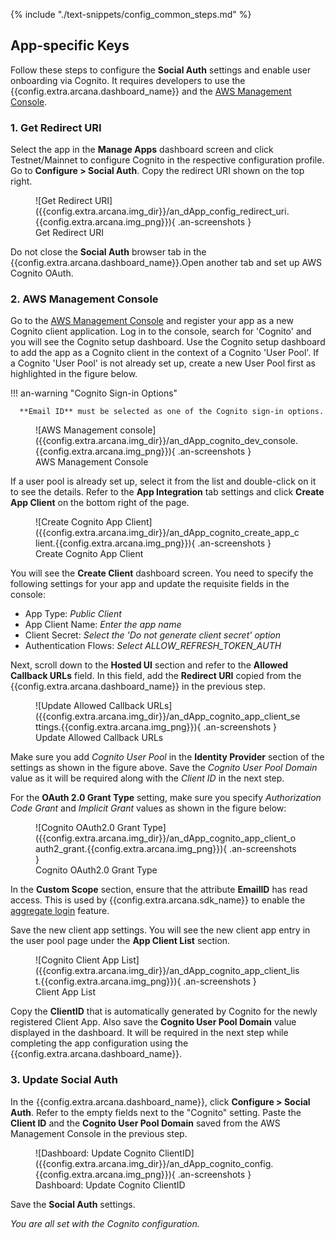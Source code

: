 {% include "./text-snippets/config_common_steps.md" %}

## App-specific Keys

Follow these steps to configure the **Social Auth** settings and enable user onboarding via Cognito. It requires developers to use the {{config.extra.arcana.dashboard_name}} and the [AWS Management Console](https://docs.aws.amazon.com/cognito/latest/developerguide/cognito-user-pools-app-idp-settings.html).

### 1. Get Redirect URI  

Select the app in the **Manage Apps** dashboard screen and click Testnet/Mainnet to configure Cognito in the respective configuration profile. Go to **Configure > Social Auth**. Copy the redirect URI shown on the top right.

<figure markdown="span">
  ![Get Redirect URI]({{config.extra.arcana.img_dir}}/an_dApp_config_redirect_uri.{{config.extra.arcana.img_png}}){ .an-screenshots }
  <figcaption>Get Redirect URI</figcaption>
</figure>

Do not close the **Social Auth** browser tab in the {{config.extra.arcana.dashboard_name}}.Open another tab and set up AWS Cognito OAuth. 

### 2. AWS Management Console

Go to the [AWS Management Console](https://docs.aws.amazon.com/cognito/latest/developerguide/cognito-user-pools-app-idp-settings.html) and register your app as a new Cognito client application. Log in to the console, search for 'Cognito' and you will see the Cognito setup dashboard. Use the Cognito setup dashboard to add the app as a Cognito client in the context of a Cognito 'User Pool'. If a Cognito 'User Pool' is not already set up, create a new User Pool first as highlighted in the figure below. 

!!! an-warning "Cognito Sign-in Options"

      **Email ID** must be selected as one of the Cognito sign-in options. 
      
<figure markdown="span">
  ![AWS Management console]({{config.extra.arcana.img_dir}}/an_dApp_cognito_dev_console.{{config.extra.arcana.img_png}}){ .an-screenshots }
  <figcaption>AWS Management Console</figcaption>
</figure>

If a user pool is already set up, select it from the list and double-click on it to see the details. Refer to the **App Integration** tab settings and click **Create App Client** on the bottom right of the page.

<figure markdown="span">
  ![Create Cognito App Client]({{config.extra.arcana.img_dir}}/an_dApp_cognito_create_app_client.{{config.extra.arcana.img_png}}){ .an-screenshots }
  <figcaption>Create Cognito App Client</figcaption>
</figure>

You will see the **Create Client** dashboard screen. You need to specify the following settings for your app and update the requisite fields in the console:

* App Type: *Public Client*
* App Client Name: *Enter the app name*
* Client Secret: *Select the 'Do not generate client secret' option*
* Authentication Flows: *Select ALLOW_REFRESH_TOKEN_AUTH*

Next, scroll down to the **Hosted UI** section and refer to the **Allowed Callback URLs** field. In this field, add the **Redirect URI** copied from the {{config.extra.arcana.dashboard_name}} in the previous step.

<figure markdown="span">
  ![Update Allowed Callback URLs]({{config.extra.arcana.img_dir}}/an_dApp_cognito_app_client_settings.{{config.extra.arcana.img_png}}){ .an-screenshots }
  <figcaption>Update Allowed Callback URLs</figcaption>
</figure>

Make sure you add *Cognito User Pool* in the **Identity Provider** section of the settings as shown in the figure above. Save the *Cognito User Pool Domain* value as it will be required along with the *Client ID* in the next step.

For the **OAuth 2.0 Grant Type** setting, make sure you specify *Authorization Code Grant* and *Implicit Grant* values as shown in the figure below:

<figure markdown="span">
  ![Cognito OAuth2.0 Grant Type]({{config.extra.arcana.img_dir}}/an_dApp_cognito_app_client_oauth2_grant.{{config.extra.arcana.img_png}}){ .an-screenshots }
  <figcaption>Cognito OAuth2.0 Grant Type</figcaption>
</figure>

In the **Custom Scope** section, ensure that the attribute **EmailID** has read access. This is used by {{config.extra.arcana.sdk_name}} to enable the [aggregate login]({{page.meta.arcana.root_rel_path}}/concepts/aggregatelogin.md) feature.

Save the new client app settings. You will see the new client app entry in the user pool page under the **App Client List** section.

<figure markdown="span">
  ![Cognito Client App List]({{config.extra.arcana.img_dir}}/an_dApp_cognito_app_client_list.{{config.extra.arcana.img_png}}){ .an-screenshots }
  <figcaption>Client App List</figcaption>
</figure>

Copy the **ClientID** that is automatically generated by Cognito for the newly registered Client App. Also save the **Cognito User Pool Domain** value displayed in the dashboard. It will be required in the next step while completing the app configuration using the {{config.extra.arcana.dashboard_name}}.

### 3. Update Social Auth

In the {{config.extra.arcana.dashboard_name}}, click **Configure > Social Auth**. Refer to the empty fields next to the "Cognito" setting. Paste the **Client ID** and the **Cognito User Pool Domain** saved from the AWS Management Console in the previous step.

<figure markdown="span">
  ![Dashboard: Update Cognito ClientID]({{config.extra.arcana.img_dir}}/an_dApp_cognito_config.{{config.extra.arcana.img_png}}){ .an-screenshots }
  <figcaption>Dashboard: Update Cognito ClientID</figcaption>
</figure>

Save the **Social Auth** settings. 

*You are all set with the Cognito configuration.*
